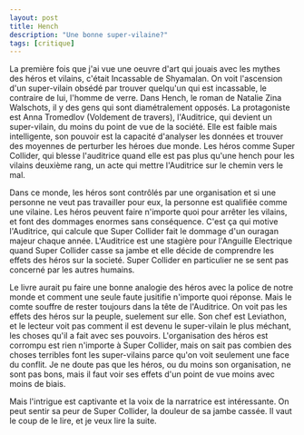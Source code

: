 ```yaml
---
layout: post
title: Hench
description: "Une bonne super-vilaine?"
tags: [critique]
---
```


La première fois que j'ai vue une oeuvre d'art qui jouais avec les
mythes des héros et vilains, c'était Incassable de Shyamalan. On voit
l'ascension d'un super-vilain obsédé par trouver quelqu'un qui est
incassable, le contraire de lui, l'homme de verre. Dans Hench, le
roman de Natalie Zina Walschots, il y des gens qui sont
diamétralement opposés. La protagoniste est Anna Tromedlov (Voldement de travers),
l'Auditrice, qui devient un super-vilain, 
du moins du point de vue de la société. Elle est faible mais intelligente,
son pouvoir est la capacité d'analyser les données et trouver des
moyennes de perturber les héroes due monde. Les héros comme Super Collider,
qui blesse l'auditrice quand elle est pas plus qu'une hench pour les
vilains deuxième rang, un acte qui mettre l'Auditrice sur le chemin vers
le mal.

Dans ce monde, les héros sont contrôlés par une organisation et si
une personne ne veut pas travailler pour eux, la personne est 
qualifiée comme une vilaine. Les héros peuvent faire n'importe quoi
pour arrêter les vilains, et font des dommages enormes sans
conséquence. C'est ça qui motive l'Auditrice, qui calcule que 
Super Collider fait le dommage d'un ouragan majeur chaque année. 
L'Auditrice est une stagière pour l'Anguille Electrique quand
Super Collider casse sa jambe et elle décide de comprendre
les effets des héros sur la societé. Super Collider en particulier
ne se sent pas concerné par les autres humains.

Le livre aurait pu faire une bonne analogie des héros avec la police
de notre monde et comment une seule faute jusitifie n'importe quoi
réponse. Mais le comte souffre de rester toujours dans la tête
de l'Auditrice. On voit pas les effets des héros sur la peuple,
suelement sur elle. Son chef est Leviathon, et le lecteur voit
pas comment il est devenu le super-vilain le plus méchant, 
les choses qu'il a fait avec ses pouvoirs. L'organisation des héros est
corrompu est rien n'importe à Super Collider, mais on sait pas
combien des choses terribles font les super-vilains parce qu'on
voit seulement une face du conflit. Je ne doute pas que les
héros, ou du moins son organisation, ne sont pas bons, mais
il faut voir ses effets d'un point de vue moins avec moins
de biais.

Mais l'intrigue est captivante et la voix de la narratrice est
intéressante. On peut sentir sa peur de Super Collider, la douleur
de sa jambe cassée. Il vaut le coup de le lire, et je veux lire
la suite.
